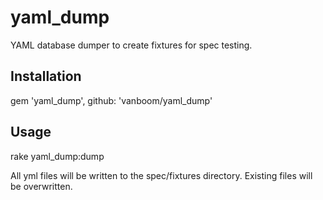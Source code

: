 yaml_dump
=========

YAML database dumper to create fixtures for spec testing.

Installation
------------
  gem 'yaml_dump', github: 'vanboom/yaml_dump'
  

Usage
-----
  rake yaml_dump:dump 
  
  
All yml files will be written to the spec/fixtures directory.  Existing files will be overwritten.


